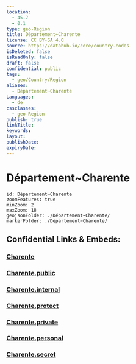 ```yaml
---
location:
  - 45.7
  - 0.1
type: geo-Region
title: Département~Charente
license: CC BY-SA 4.0
source: https://datahub.io/core/country-codes
isDeleted: false
isReadOnly: false
draft: false
confidential: public
tags:
  - geo/Country/Region
aliases:
  - Département~Charente
Languages:
  - de
cssclasses:
  - geo-Region
publish: true
linkTitle:
keywords:
layout:
publishDate:
expiryDate:
---
```


# Département~Charente

```leaflet
id: Département~Charente
zoomFeatures: true 
minZoom: 2 
maxZoom: 18
geojsonFolder: ./Département~Charente/
markerFolder: ./Département~Charente/
```


## Confidential Links & Embeds: 

### [Charente](/_Standards/Earth/Continent/Europe/Europe~West/France/regions~France/Nouvelle-Aquitaine/departments~Aquitaine/Charente.md) 

### [Charente.public](/_public/Earth/Continent/Europe/Europe~West/France/regions~France/Nouvelle-Aquitaine/departments~Aquitaine/Charente.public.md) 

### [Charente.internal](/_internal/Earth/Continent/Europe/Europe~West/France/regions~France/Nouvelle-Aquitaine/departments~Aquitaine/Charente.internal.md) 

### [Charente.protect](/_protect/Earth/Continent/Europe/Europe~West/France/regions~France/Nouvelle-Aquitaine/departments~Aquitaine/Charente.protect.md) 

### [Charente.private](/_private/Earth/Continent/Europe/Europe~West/France/regions~France/Nouvelle-Aquitaine/departments~Aquitaine/Charente.private.md) 

### [Charente.personal](/_personal/Earth/Continent/Europe/Europe~West/France/regions~France/Nouvelle-Aquitaine/departments~Aquitaine/Charente.personal.md) 

### [Charente.secret](/_secret/Earth/Continent/Europe/Europe~West/France/regions~France/Nouvelle-Aquitaine/departments~Aquitaine/Charente.secret.md)

